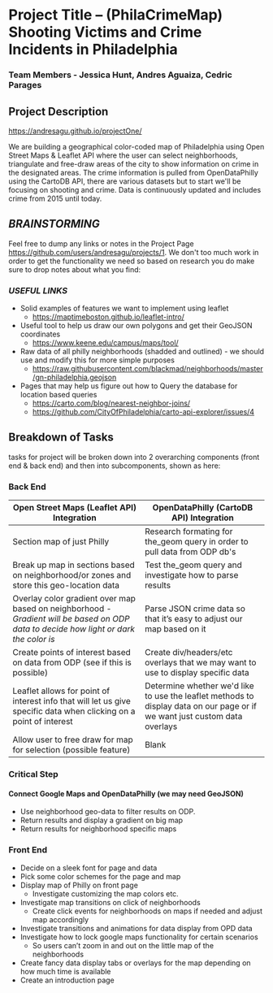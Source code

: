 
# Project Title – (PhilaCrimeMap) Shooting Victims and Crime Incidents in Philadelphia
### Team Members - Jessica Hunt, Andres Aguaiza, Cedric Parages

## Project Description 

https://andresagu.github.io/projectOne/

We are building a geographical color-coded map of Philadelphia using Open Street Maps & Leaflet API where the user can select neighborhoods, triangulate and free-draw areas of the city to show information on crime in the designated areas. The crime information is pulled from OpenDataPhilly using the CartoDB API, there are various datasets but to start we'll be focusing on shooting and crime. Data is continuously updated and includes crime from 2015 until today.


## *BRAINSTORMING*
Feel free to dump any links or notes in the Project Page https://github.com/users/andresagu/projects/1. We don't too much work in order to get the functionality we need so based on research you do make sure to drop notes about what you find:

### *USEFUL LINKS*
* Solid examples of features we want to implement using leaflet
   * https://maptimeboston.github.io/leaflet-intro/
* Useful tool to help us draw our own polygons and get their GeoJSON coordinates
   * https://www.keene.edu/campus/maps/tool/
* Raw data of all philly neighborhoods (shadded and outlined) - we should use and modify this for more simple purposes
   * https://raw.githubusercontent.com/blackmad/neighborhoods/master/gn-philadelphia.geojson
* Pages that may help us figure out how to Query the database for location based queries
   * https://carto.com/blog/nearest-neighbor-joins/
   * https://github.com/CityOfPhiladelphia/carto-api-explorer/issues/4


## Breakdown of Tasks
tasks for project will be broken down into 2 overarching components (front end & back end) and then into subcomponents, shown as here:

### Back End

Open Street Maps (Leaflet API) Integration | 	OpenDataPhilly (CartoDB API) Integration
------------ | -------------
Section map of just Philly | Research formating for the_geom query in order to pull data from ODP db's
Break up map in sections based on neighborhood/or zones and store this geo-location data | Test the_geom query and investigate how to parse results
Overlay color gradient over map based on neighborhood - *Gradient will be based on ODP data to decide how light or dark the color is*| Parse JSON crime data so that it’s easy to adjust our map based on it
Create points of interest based on data from ODP (see if this is possible)  | Create div/headers/etc overlays that we may want to use to display specific data
Leaflet allows for point of interest info that will let us give specific data when clicking on a point of interest | Determine whether we'd like to use the leaflet methods to display data on our page or if we want just custom data overlays
Allow user to free draw for map for selection (possible feature) | Blank


### Critical Step
#### 	Connect Google Maps and OpenDataPhilly (we may need GeoJSON)
* Use neighborhood geo-data to filter results on ODP.
*	Return results and display a gradient on big map
*	Return results for neighborhood specific maps

### Front End
*	Decide on a sleek font for page and data
*	Pick some color schemes for the page and map
*	Display map of Philly on front page
    * Investigate customizing the map colors etc.
*	Investigate map transitions on click of neighborhoods
    * Create click events for neighborhoods on maps if needed and adjust map accordingly 
*	Investigate transitions and animations for data display from OPD data
*	Investigate how to lock google maps functionality for certain scenarios
    * So users can’t zoom in and out on the little map of the neighborhoods
*	Create fancy data display tabs or overlays for the map depending on how much time is available
*	Create an introduction page


